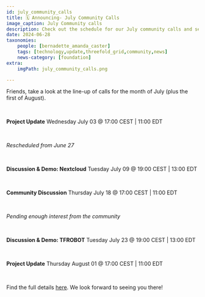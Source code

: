 ```yaml
---
id: july_community_calls
title: 🗓 Announcing- July Community Calls	
image_caption: July Community calls
description: Check out the schedule for our July community calls and see what's on the agenda. Save the date!
date: 2024-06-28
taxonomies:
    people: [bernadette_amanda_caster]
    tags: [technology,update,threefold_grid,community,news]
    news-category: [foundation]
extra:
    imgPath: july_community_calls.png

---
```


Friends, take a look at the line-up of calls for the month of July (plus the first of August).  

<br/>

**Project Update**
Wednesday July 03 @ 17:00 CEST | 11:00 EDT

<br/>

*Rescheduled from June 27*

<br/>

**Discussion & Demo: Nextcloud**
Tuesday July 09 @ 19:00 CEST | 13:00 EDT

<br/>

**Community Discussion**
Thursday July 18 @ 17:00 CEST | 11:00 EDT

<br/>

*Pending enough interest from the community*

<br/>

**Discussion & Demo: TFROBOT**
Tuesday July 23 @ 19:00 CEST | 13:00 EDT

<br/>

**Project Update**
Thursday August 01 @ 17:00 CEST | 11:00 EDT

<br/>

Find the full details [here](https://forum.threefold.io/t/july-2024-threefold-community-call-schedule/4380). We look forward to seeing you there!



